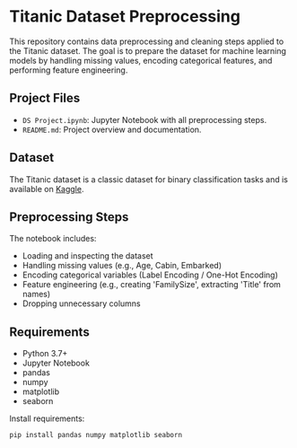 # Titanic Dataset Preprocessing

This repository contains data preprocessing and cleaning steps applied to the Titanic dataset. The goal is to prepare the dataset for machine learning models by handling missing values, encoding categorical features, and performing feature engineering.

## Project Files

- `DS Project.ipynb`: Jupyter Notebook with all preprocessing steps.
- `README.md`: Project overview and documentation.

## Dataset

The Titanic dataset is a classic dataset for binary classification tasks and is available on [Kaggle](https://www.kaggle.com/c/titanic/data).

##  Preprocessing Steps

The notebook includes:

- Loading and inspecting the dataset
- Handling missing values (e.g., Age, Cabin, Embarked)
- Encoding categorical variables (Label Encoding / One-Hot Encoding)
- Feature engineering (e.g., creating 'FamilySize', extracting 'Title' from names)
- Dropping unnecessary columns


## Requirements

- Python 3.7+
- Jupyter Notebook
- pandas
- numpy
- matplotlib
- seaborn

Install requirements:
```bash
pip install pandas numpy matplotlib seaborn
